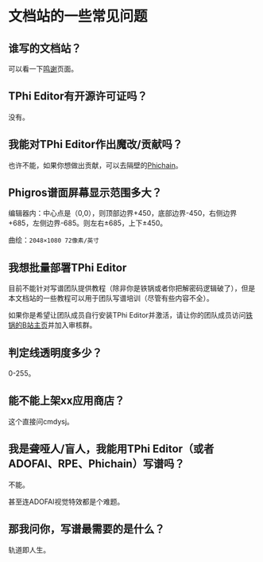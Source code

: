 # 文档站的一些常见问题

## 谁写的文档站？

可以看一下[鸣谢](/CREDITS)页面。

## TPhi Editor有开源许可证吗？

没有。

## 我能对TPhi Editor作出魔改/贡献吗？

也许不能，如果你想做出贡献，可以去隔壁的[Phichain](https://github.com/Ivan-1F/phichain)。

## Phigros谱面屏幕显示范围多大？

编辑器内：中心点是（0,0），则顶部边界+450，底部边界-450，右侧边界+685，左侧边界-685。则左右±685，上下±450。

曲绘：`2048×1080 72像素/英寸`

## 我想批量部署TPhi Editor

目前不能针对写谱团队提供教程（除非你是铁锅或者你把解密码逻辑破了），但是本文档站的一些教程可以用于团队写谱培训（尽管有些内容不全）。

如果你是希望让团队成员自行安装TPhi Editor并激活，请让你的团队成员访问[铁锅的B站主页](https://space.bilibili.com/508557497)并加入审核群。

## 判定线透明度多少？

0-255。

## 能不能上架xx应用商店？

这个直接问cmdysj。

## 我是聋哑人/盲人，我能用TPhi Editor（或者ADOFAI、RPE、Phichain）写谱吗？

不能。

甚至连ADOFAI视觉特效都是个难题。

## 那我问你，写谱最需要的是什么？

轨道即人生。